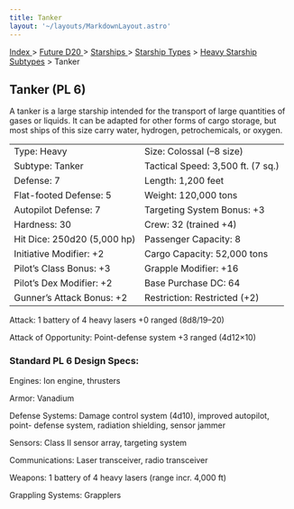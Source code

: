 ```yaml
---
title: Tanker
layout: '~/layouts/MarkdownLayout.astro'
---
```


[ Index ](/) > [ Future D20 ](/future.d20.srd) > [ Starships ](/future.d20.srd/starships) > [ Starship Types](/future.d20.srd/starships/starship) > [ Heavy Starship Subtypes](/future.d20.srd/starships/starship.types/heavy.starship.subtypes) > Tanker

##  Tanker (PL 6)

A tanker is a large starship intended for the transport of large quantities of
gases or liquids. It can be adapted for other forms of cargo storage, but most
ships of this size carry water, hydrogen, petrochemicals, or oxygen.


<table> <tr> <td> Type: Heavy </td> <td> Size: Colossal (–8 size) </td> </tr> <tr class="shaded"> <td> Subtype: Tanker </td> <td> Tactical Speed: 3,500 ft. (7 sq.) </td> </tr> <tr> <td> Defense: 7 </td> <td> Length: 1,200 feet </td> </tr> <tr class="shaded"> <td> Flat-footed Defense: 5 </td> <td> Weight: 120,000 tons </td> </tr> <tr> <td> Autopilot Defense: 7 </td> <td> Targeting System Bonus: +3 </td> </tr> <tr class="shaded"> <td> Hardness: 30 </td> <td> Crew: 32 (trained +4) </td> </tr> <tr> <td> Hit Dice: 250d20 (5,000 hp) </td> <td> Passenger Capacity: 8 </td> </tr> <tr class="shaded"> <td> Initiative Modifier: +2 </td> <td> Cargo Capacity: 52,000 tons </td> </tr> <tr> <td> Pilot’s Class Bonus: +3 </td> <td> Grapple Modifier: +16 </td> </tr> <tr class="shaded"> <td> Pilot’s Dex Modifier: +2 </td> <td> Base Purchase DC: 64 </td> </tr> <tr> <td> Gunner’s Attack Bonus: +2 </td> <td> Restriction: Restricted (+2) </td> </tr> </table>



Attack: 1 battery of 4 heavy lasers +0 ranged (8d8/19–20)

Attack of Opportunity: Point-defense system +3 ranged (4d12×10)

###  Standard PL 6 Design Specs:

Engines: Ion engine, thrusters

Armor: Vanadium

Defense Systems: Damage control system (4d10), improved autopilot, point-
defense system, radiation shielding, sensor jammer

Sensors: Class II sensor array, targeting system

Communications: Laser transceiver, radio transceiver

Weapons: 1 battery of 4 heavy lasers (range incr. 4,000 ft)

Grappling Systems: Grapplers

